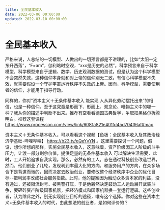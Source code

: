 ```yaml
---
title: 全民基本收入
date: 2022-03-06 00:00:00
updated: 2022-03-10 00:00:00
---
```


# 全民基本收入

严格来说，人总结的一切模型、人做出的一切预言都是不讲理的，比如“太阳一定东升西落”，“F=am”，伽利略时空观，“xxx是历史的必然”。科学预言来自于科学模型，科学模型来自于逻辑、数学、历史观测数据的测试，但是认为这个科学模型不会突然失效，这种信仰本身就和对上帝的信仰别无二致，有信心科学模型不失效，就需要假设一个守护宇宙运行秩序不失效的上帝。因而，科学模型，需要使用者的信仰，才能用于指导行动。

同样的，你对“资本主义＋无条件基本收入 能实现 人从异化劳动摆托出来”的相信，也是一种信仰。至于这究竟是形而下、形而上、观念论、唯物主义中的哪一种？我从你的描述中判断不出来。推荐有空看看德国古典哲学，争取把黑格尔折腾明白。推荐这套课程 https://www.processon.com/view/link/6081a821e401fd45d70436af#map

资本主义＋无条件基本收入，可以看看这个视频【鱼板：全民基本收入及其政治经济学基础-哔哩哔哩】 https://b23.tv/oQeYvYN 。这里需要探讨一个问题，假设，想你所想的那样，实施全民基本收入，这意味着，资产阶级因工人阶级的斗争压力，让渡一部分剩余价值，提供足量的无条件基本收入 可以解决生活需要，此时，工人开始追求自我实现。那么，必然有的工人，志在通过科技创业改造世界，然而，他们创业了几轮，发现利润率最大化的方向，和服务用户的方向，在众多场合下是背道而驰的，因而决定去政治创业，要修改整个经济秩序中企业的优化目标--把利润率改成社会服务指数。此时，他的提案因为触动众多资本家的利益，没有通过，还被限流封号、被黑警打压，于是他毅然决定鼓动工人运动展开武装斗争，要砸碎资产阶级国家机器，把经济模式和国家机器换一套运行逻辑。这些创业者，认为除此之外，别无实现创业目标的途径，唯有这个选择。你对这些在资本主义+无条件基本收入的时代，由此想法的创业者，是如何评价的？

